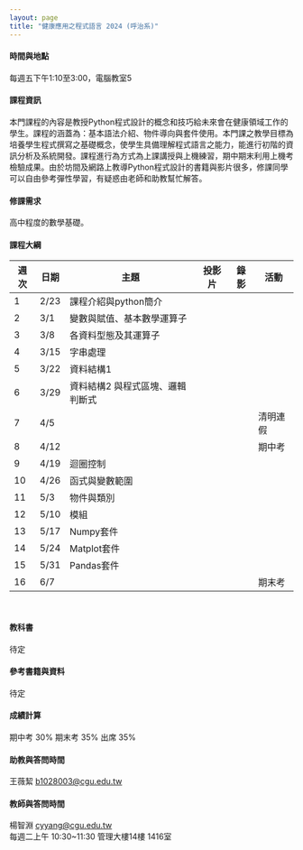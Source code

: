 ```yaml
---
layout: page
title: "健康應用之程式語言 2024 (呼治系)"
---
```

<!---
課程代碼 GT0174
開課序號 61032
-->

#### 時間與地點
每週五下午1:10至3:00，電腦教室5<br/>

#### 課程資訊
本門課程的內容是教授Python程式設計的概念和技巧給未來會在健康領域工作的學生。課程的涵蓋為：基本語法介紹、物件導向與套件使用。本門課之教學目標為培養學生程式撰寫之基礎概念，使學生具備理解程式語言之能力，能進行初階的資訊分析及系統開發。課程進行為方式為上課講授與上機練習，期中期末利用上機考檢驗成果。由於坊間及網路上教導Python程式設計的書籍與影片很多，修課同學可以自由參考彈性學習，有疑惑由老師和助教幫忙解答。

#### 修課需求
高中程度的數學基礎。

#### 課程大綱

|週次|日期   |主題                       |投影片   |錄影 | 活動 |
|--- |---   |---                        |---|---|---|
|1   |2/23  | 課程介紹與python簡介       |      |         |                              |
|2   |3/1   | 變數與賦值、基本數學運算子  |      |         |                              |
|3   |3/8   | 各資料型態及其運算子        |      |         |                              |
|4   |3/15  | 字串處理                   |      |         |                              |
|5   |3/22  | 資料結構1                   |      |         |                              |
|6   |3/29  | 資料結構2 與程式區塊、邏輯判斷式|    |         |                              |
|7   |4/5   |                           |      |         | 清明連假                       |
|8   |4/12  |                           |      |         | 期中考                        |
|9   |4/19  | 迴圈控制                   |      |         |                              |
|10  |4/26  | 函式與變數範圍              |      |         |                              |
|11  |5/3   | 物件與類別                  |      |         |                              |
|12  |5/10  | 模組                       |      |         |                              |
|13  |5/17  | Numpy套件                  |      |         |                              |
|14  |5/24  | Matplot套件                |      |         |                              |
|15  |5/31  | Pandas套件                 |      |         |                              |
|16  |6/7   |                            |      |         |  期末考                      |

<br/>

#### 教科書
待定

#### 參考書籍與資料
待定

#### 成績計算
期中考 30% 期末考 35% 出席 35%

#### 助教與答問時間
王薇絜 b1028003@cgu.edu.tw

#### 教師與答問時間
楊智淵 cyyang@cgu.edu.tw <br/>
每週二上午 10:30~11:30 管理大樓14樓 1416室<br/>

